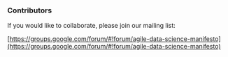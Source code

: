 ### Contributors

If you would like to collaborate, please join our mailing list:

[https://groups.google.com/forum/#!forum/agile-data-science-manifesto](https://groups.google.com/forum/#!forum/agile-data-science-manifesto)
